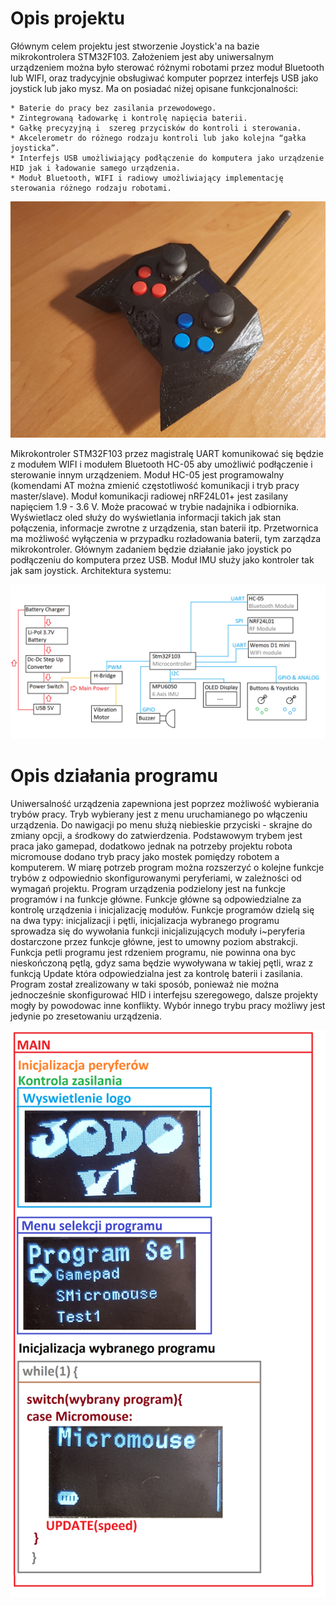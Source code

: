 # Opis projektu

Głównym celem projektu jest stworzenie Joystick'a na bazie mikrokontrolera STM32F103. Założeniem jest aby uniwersalnym urządzeniem można było sterować różnymi robotami przez moduł Bluetooth lub WIFI, oraz tradycyjnie obsługiwać komputer poprzez interfejs USB jako joystick lub jako mysz. Ma on posiadać niżej opisane funkcjonalności:

	* Baterie do pracy bez zasilania przewodowego.
	* Zintegrowaną ładowarkę i kontrolę napięcia baterii.
	* Gałkę precyzyjną i  szereg przycisków do kontroli i sterowania.
	* Akcelerometr do różnego rodzaju kontroli lub jako kolejna “gałka joysticka”.
	* Interfejs USB umożliwiający podłączenie do komputera jako urządzenie HID jak i ładowanie samego urządzenia.
	* Moduł Bluetooth, WIFI i radiowy umożliwiający implementację sterowania różnego rodzaju robotami.
 
![GitHub Logo](/sr_szablon_projekt/figures/calosc1.jpg)

Mikrokontroler STM32F103 przez magistralę UART komunikować się będzie z modułem WIFI i modułem Bluetooth HC-05 aby umożliwić podłączenie i sterowanie innym urządzeniem. Moduł HC-05 jest programowalny (komendami AT można zmienić częstotliwość komunikacji i tryb pracy master/slave). Moduł komunikacji radiowej nRF24L01+ jest zasilany napięciem 1.9 - 3.6 V. Może pracować w trybie nadajnika i odbiornika. Wyświetlacz oled służy do wyświetlania informacji takich jak stan połączenia, informacje zwrotne z urządzenia, stan baterii itp. Przetwornica ma możliwość wyłączenia w przypadku rozładowania baterii, tym zarządza mikrokontroler. Głównym zadaniem będzie działanie jako joystick po podłączeniu do komputera przez USB. Moduł IMU służy jako kontroler tak jak sam joystick. Architektura systemu:

![GitHub Logo](/sr_szablon_projekt/figures/Modules.PNG)

# Opis działania programu

Uniwersalność urządzenia zapewniona jest poprzez możliwość wybierania trybów pracy. Tryb wybierany jest z menu  uruchamianego po włączeniu urządzenia. Do nawigacji po menu służą niebieskie przyciski - skrajne do zmiany opcji, a środkowy do zatwierdzenia. Podstawowym trybem jest praca jako gamepad, dodatkowo jednak na potrzeby projektu robota micromouse dodano tryb pracy jako mostek pomiędzy robotem a komputerem. W miarę potrzeb program można rozszerzyć o kolejne funkcje trybów z odpowiednio skonfigurowanymi peryferiami, w zależności od wymagań projektu. Program urządzenia podzielony jest na funkcje programów i na funkcje główne. Funkcje główne są odpowiedzialne za kontrolę urządzenia i inicjalizację modułów. Funkcje programów dzielą się na dwa typy: inicjalizacji i pętli, inicjalizacja wybranego programu sprowadza się do wywołania funkcji inicjalizujących moduły i~peryferia dostarczone przez funkcje główne, jest to umowny poziom abstrakcji. Funkcja petli programu jest rdzeniem programu, nie powinna ona byc nieskończoną pętlą, gdyz sama będzie wywoływana w takiej pętli, wraz z funkcją Update która odpowiedzialna jest za kontrolę baterii i zasilania. Program został zrealizowany w taki sposób, ponieważ nie można jednocześnie skonfigurować HID i interfejsu szeregowego, dalsze projekty mogły by powodowac inne konflikty. Wybór innego trybu pracy możliwy jest jedynie po zresetowaniu urządzenia.

![GitHub Logo](/sr_szablon_projekt/figures/main.png)
